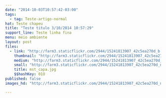 ```yaml
---
date: "2014-10-03T10:57:42-03:00"
tags:
  - tag: Teste-artigo-normal
hat: Teste chapeu
title: "Teste titulo 3/10/2014 10:57:29"
support_line: Teste linha fina
menu: meio ambiente
layout: post
files:
  - link: "http://farm3.staticflickr.com/2944/15241813907_42c5ea270d_b.jpg"
    thumbnail: "http://farm3.staticflickr.com/2944/15241813907_42c5ea270d_t.jpg"
    medium: "http://farm3.staticflickr.com/2944/15241813907_42c5ea270d_z.jpg"
    small: "http://farm3.staticflickr.com/2944/15241813907_42c5ea270d_n.jpg"
    title: mst_capa.jpg
    $$hashKey: 01O
published: false
images_hd: "http://farm3.staticflickr.com/2944/15241813907_42c5ea270d_n.jpg"

---
```

